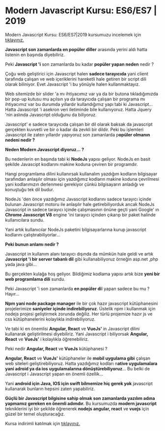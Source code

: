 # Modern Javascript Kursu: ES6/ES7 | 2019

Modern Javascript Kursu: ES6/ES7|2019 kursumuzu incelemek için [tıklayınız.](https://www.udemy.com/aspnet-core-mvc-kursu/?couponCode=GITHUB27 "tıklayınız.")

**Javascript son zamanlarda en popüler diller** arasında yerini aldı hatta listenin en başında diyebiliriz.

Peki **Javascript 'i** son zamanlarda bu kadar **popüler yapan neden** nedir ?

Çoğu web geliştirici için Javascript halen **sadece tarayıcıda** yani client tarafında çalışan ve web içeriklerini hareketli hale getiren bir script dili olarak biliniyor. Evet Javascript 'i bu yönüyle halen kullanmaktayız.

Web sitemizde bir slider 'a mı ihtiyacımız var ya da bir butona tıkladığımızda bir pop-up kutusu mu açılsın ya da tarayıcıda çalışan bir programa mı ihtiyacımız var bu durumda yıllardır kullandığımız yapı tabi ki Javascript... Hatta Javascript 'i asekron veri iletiminde bile kullanıyoruz. Hatta Jquery 'nin aslında Javascript olduğunu da biliyoruz.

Javascript' e sadece tarayıcıda çalışan bir dil olarak baksak da javascript gerçekten kuvvetli ve bir o kadar da zevkli bir dildir. Peki bu işlemleri Javascript ile zaten yıllardır yapıyoruz son zamanlarda p**opüler olmanın nedeni nedir ?**

**Neden Modern Javascript diyoruz… ?**

Bu nedenlerin en başında tabi ki **NodeJs** yapısı geliyor. NodeJs en basit şekilde Javascipt kodlarını makine koduna çeviren bir programdır.

Hangi programlama dilini kullanırsak kullanalım yazdığım kodların bilgisayar tarafından anlaşılır olması için yazdığımız kodların makine koduna çevrilmesi yani kodlarımızın derlenmesi gerekiyor çünkü bilgisayarın anladığı ve konuştuğu tek dil budur.

NodeJs 'den önce yazdığımız Javascript kodlarını sadece tarayıcı içinde bulunan Javascript motoru ile anlaşılır hale getirebiliyorduk ancak NodeJs Javascript in sadece tarayıcı içinde çalışmasının önüne geçti yani Google' ın **Chrome Javascript V8** engine 'ini tarayıcı içinden çıkarıp bir paket halinde kullanıcılara sundu.

Yani artık kullanıcılar NodeJs paketini bilgisayarlarına kurup javascript kodlarını çalıştırabiliyorlar...

**Peki bunun anlamı nedir ?**

Javascript in kullanım alanı tarayıcı dışında da mümkün hale geldi ve artık **Javascript 'i bir server tabanlı dil** gibi kullanabiliyoruz örneğin asp.net ,php yada java gibi...

Bu gerçekten kulağa hoş geliyor. Bildiğimiz kodlama yapısı artık bize **yeni bir web programlama dili** sundu.

Peki Javascript 'i son zamanlarda **en popüler di**l yapan sadece bu mu ? Hayır...

**Npm yani node package manager** ile bir çok hazır javascript kütüphanesini projelerimize **saniyeler içinde indirebiliyoruz**. Üstelik npm i kullanmak için nodejs projesi geliştirmek zorunda değiliz. Her türlü projemize hazır js ve css kütüphanelerini kolaylıkla indirebiliyoruz.

Ve tabi ki en önemlisi **Angular, React** ve **VueJs'** in Javascript dilini kullanarak geliştirilmesi diyebiliriz. Yani Javascript i biliyorsak **Angular, React** ve **VueJs'** i kolaylıkla öğrenebiliriz.

Peki nedir **Angular, React** ve **VueJs** kütüphanesi ?

**Angular, React** ve **VueJs'** kütüphaneler ile **mobil uygulama gibi** çalışan web siteleri geliştirebiliyoruz. Hatta yazdığımız kodları n**ative uygulamalara yani adroid ya da ios** **uygulamalarına dönüştürebiliyoruz**... Bu belki de Javascript i Javascript yapan en önemli özellik...

Yani **android için Java, IOS için swift bilmemize hiç gerek yok** javascript kullanarak bunların hepsini zaten yapabiliriz.

**Güçlü bir Javascript bilgisine sahip olmak son zamanlarda yazılım adına yapmamız gereken en önemli adımdır.** Bu kursumuzda **modern javascript** tekniklerini iyi bir şekilde öğrenerek **nodejs angular, react** ve **vuejs** için güzel bir temel oluşturacağız.

Kursa indirimli katılmak için [tıklayınız.](https://www.udemy.com/aspnet-core-mvc-kursu/?couponCode=GITHUB27 "tıklayınız.")
